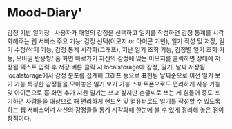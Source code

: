 # Mood-Diary'
감정 기반 일기장 : 사용자가 매일의 감정을 선택하고 일기를 작성하면 감정 통계를 시각화해주는 웹 서비스
주요 기능: 감정 선택(이모지 or 아이콘 기반), 일기 작성 및 저장, 일기 수정/삭제 기능, 감정 통계 시각화(그래프), 지난 일기 조회 기능, 감정별 일기 조회 가능, 모바일 반응형/ 홈 화면 바로가기
자신의 감정에 맞는 이모지를 클릭하면 상태에 저장됨
텍스트 입력 후 저장 버튼 클릭 시 localstorage에 감정, 일기, 날짜 저장됨
localstorage에서 감정 분포를 집계해 그래프 등으로 표현됨
날짜순으로 이전 일기 보기 가능
특정한 감정들을 모아놓은 일기 보기 가능
스마트폰으로도 편리하게 사용 가능 및 아이콘으로 홈 화면 추가 지원
일기는 쓰고 싶지만 손글씨로 쓰는 게 힘들어 중도 포기하던 사람들을 대상으로 해 편리하게 핸드폰 및 컴퓨터로도 일기를 작성할 수 있도록 하는 웹 서비스이며 자신의 감정들을 통계 시각화해 한눈에 볼 수 있게 정리해 놓은 점이 장점이다.
